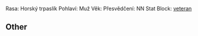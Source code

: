 
Rasa: Horský trpaslík
Pohlaví: Muž
Věk: 
Přesvědčení: NN
Stat Block: [veteran](https://5e.tools/bestiary.html#veteran_mm)


## Other
